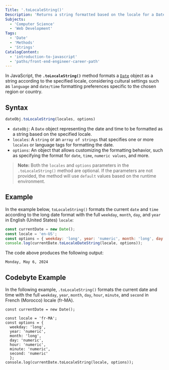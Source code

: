 ```yaml
---
Title: '.toLocaleString()'
Description: 'Returns a string formatted based on the locale for a Date object in JavaScript.'
Subjects:
  - 'Computer Science'
  - 'Web Development'
Tags:
  - 'Date'
  - 'Methods'
  - 'Strings'
CatalogContent:
  - 'introduction-to-javascript'
  - 'paths/front-end-engineer-career-path'
---
```


In JavaScript, the **`.toLocaleString()`** method formats a [`Date`](https://www.codecademy.com/resources/docs/javascript/dates) object as a string according to the specified locale, considering cultural settings such as `language` and `date/time` formatting preferences specific to the chosen region or country.

## Syntax  

```js
dateObj.toLocaleString(locales, options)
```

- `dateObj`: A `Date` object representing the date and time to be formatted as a string based on the specified locale.
- `locales`: A `string` or an `array of strings` that specifies one or more `locales` or language tags for formatting the date. 
- `options`: An object that allows customizing the formatting behavior, such as specifying the format for `date`, `time`, `numeric values`, and more.

> **Note:** Both the `locales` and `options` parameters in the `.toLocaleString()` method are optional. If the parameters are not provided, the method will use `default` values based on the runtime environment.


## Example  

In the example below, `toLocaleString()` formats the current `date` and `time` according to the long date format with the full `weekday`, `month`, `day`, and `year` in English (United States) `locale`:

```javascript {copy}
const currentDate = new Date(); 
const locale = 'en-US';
const options = { weekday: 'long', year: 'numeric', month: 'long', day: 'numeric' };
console.log(currentDate.toLocaleDateString(locale, options));
```

The code above produces the following output:

```shell
Monday, May 6, 2024
```

## Codebyte Example

In the following example, `.toLocaleString()` formats the current date and time with the full `weekday`, `year`, `month`, `day`, `hour`, `minute`, and `second` in French (Morocco) locale (fr-MA).

```codebyte/javascript
const currentDate = new Date();

const locale = 'fr-MA';
const options = { 
  weekday: 'long', 
  year: 'numeric', 
  month: 'long', 
  day: 'numeric', 
  hour: 'numeric', 
  minute: 'numeric', 
  second: 'numeric' 
  };
console.log(currentDate.toLocaleString(locale, options));
```
